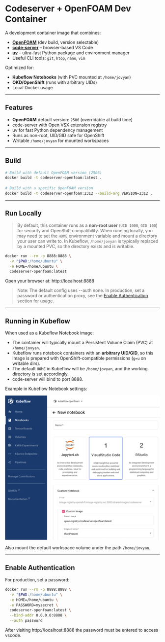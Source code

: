 # Codeserver + OpenFOAM Dev Container

A development container image that combines:

- **[OpenFOAM](https://openfoam.org/)** (dev build, version selectable)
- **[code-server](https://github.com/coder/code-server)** – browser-based VS Code
- **[uv](https://github.com/astral-sh/uv)** – ultra-fast Python package and environment manager
- Useful CLI tools: `git`, `htop`, `nano`, `vim`

Optimized for:

- **Kubeflow Notebooks** (with PVC mounted at `/home/jovyan`)
- **OKD/OpenShift** (runs with arbitrary UIDs)
- Local Docker usage

---

## Features

- **OpenFOAM** default version: `2506` (overridable at build time)
- code-server with Open VSX extension registry
- uv for fast Python dependency management
- Runs as non-root, UID/GID safe for OpenShift
- Writable `/home/jovyan` for mounted workspaces

---

## Build

```sh
# Build with default OpenFOAM version (2506)
docker build -t codeserver-openfoam:latest .

# Build with a specific OpenFOAM version
docker build -t codeserver-openfoam:2312 --build-arg VERSION=2312 .
```

---

## Run Locally

> By default, this container runs as a **non-root user** (`UID 1000`, `GID 100`) for security and OpenShift compatibility.
  When running locally, you may need to set the `HOME` environment variable and mount a directory your user can write to.
  In Kubeflow, `/home/jovyan` is typically replaced by a mounted PVC, so the directory exists and is writable.


```sh
docker run --rm -p 8888:8888 \
  -v "$PWD:/home/ubuntu" \
  -e HOME=/home/ubuntu \
  codeserver-openfoam:latest
```

Open your browser at: http://localhost:8888

> Note: The default config uses --auth none. In production, set a password or authentication proxy, see the [Enable Authentication](#enable-authentication) section for usage.

---

## Running in Kubeflow

When used as a Kubeflow Notebook image:

- The container will typically mount a Persistent Volume Claim (PVC) at `/home/jovyan`.
- Kubeflow runs notebook containers with an **arbitrary UID/GID**, so this image is prepared with OpenShift-compatible permissions (`g=u` on writable dirs).
- The default `HOME` in Kubeflow will be `/home/jovyan`, and the working directory is set accordingly.
- code-server will bind to port 8888.

Example in Kubeflow Notebook settings:

<img src="kubeflow-notebooks.png" alt="Kubeflow Notebooks" width="600"/>

Also mount the default workspace volume under the path `/home/jovyan`.

---

## Enable Authentication

For production, set a password:

```sh
docker run --rm -p 8888:8888 \
  -v "$PWD:/home/ubuntu" \
  -e HOME=/home/ubuntu \
  -e PASSWORD=mysecret \
  codeserver-openfoam:latest \
  --bind-addr 0.0.0.0:8888 \
  --auth password
```

After visiting http://localhost:8888 the password must be entered to access vscode.